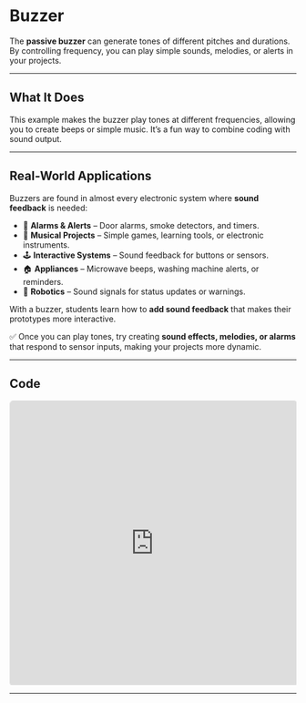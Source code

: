 # Buzzer

The **passive buzzer** can generate tones of different pitches and durations. By controlling frequency, you can play simple sounds, melodies, or alerts in your projects.

---

## What It Does
This example makes the buzzer play tones at different frequencies, allowing you to create beeps or simple music. It’s a fun way to combine coding with sound output.

---

## Real-World Applications
Buzzers are found in almost every electronic system where **sound feedback** is needed:

- 🔔 **Alarms & Alerts** – Door alarms, smoke detectors, and timers.  
- 🎵 **Musical Projects** – Simple games, learning tools, or electronic instruments.  
- 🕹️ **Interactive Systems** – Sound feedback for buttons or sensors.  
- 🏠 **Appliances** – Microwave beeps, washing machine alerts, or reminders.  
- 🤖 **Robotics** – Sound signals for status updates or warnings.  

With a buzzer, students learn how to **add sound feedback** that makes their prototypes more interactive.

✅ Once you can play tones, try creating **sound effects, melodies, or alarms** that respond to sensor inputs, making your projects more dynamic.

---

## Code
<div style="position:relative; height:500px; width:100%; overflow:hidden;">
  <iframe
    style="position:absolute; top:0; left:0; width:100%; height:100%; border:1px solid #e0e0e0; border-radius:6px;"
    src="https://makecode.microbit.org/S22534-33234-32284-93852"
    allowfullscreen="allowfullscreen"
    frameborder="0"
    sandbox="allow-popups allow-forms allow-scripts allow-same-origin allow-downloads">
  </iframe>
</div>


---




